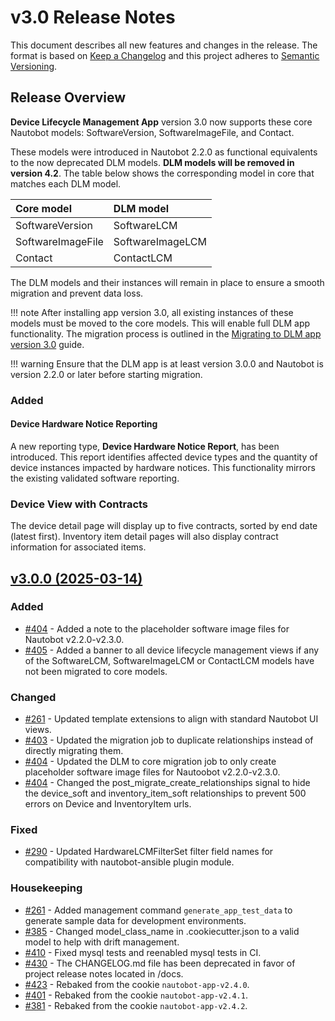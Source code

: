 # v3.0 Release Notes

This document describes all new features and changes in the release. The format is based on [Keep a
Changelog](https://keepachangelog.com/en/1.0.0/) and this project adheres to [Semantic
Versioning](https://semver.org/spec/v2.0.0.html).

## Release Overview

**Device Lifecycle Management App** version 3.0 now supports these core Nautobot models: SoftwareVersion, SoftwareImageFile, and Contact.

These models were introduced in Nautobot 2.2.0 as functional equivalents to the now deprecated DLM models. **DLM models will be removed in version 4.2**. The table below shows the corresponding model in core that matches each DLM model.

| Core model | DLM model |
| :---- | :---- |
| SoftwareVersion | SoftwareLCM |
| SoftwareImageFile | SoftwareImageLCM |
| Contact | ContactLCM |

The DLM models and their instances will remain in place to ensure a smooth migration and prevent data loss.

!!! note After installing app version 3.0, all existing instances of these models must be moved to the core models. This will enable full DLM app functionality. The migration process is outlined in the [Migrating to DLM app version 3.0](../migrating_to_v3.md) guide.

!!! warning
    Ensure that the DLM app is at least version 3.0.0 and Nautobot is version 2.2.0 or later before starting migration.


### Added

#### Device Hardware Notice Reporting

A new reporting type, **Device Hardware Notice Report**, has been introduced. This report identifies affected device types and the quantity of device instances impacted by hardware notices. This functionality mirrors the existing validated software reporting.

### Device View with Contracts

The device detail page will display up to five contracts, sorted by end date (latest first). Inventory item detail pages will also display contract information for associated items.

<!-- towncrier release notes start -->

## [v3.0.0 (2025-03-14)](https://github.com/nautobot/nautobot-app-device-lifecycle-mgmt/releases/tag/v3.0.0)

### Added

- [#404](https://github.com/nautobot/nautobot-app-device-lifecycle-mgmt/issues/404) - Added a note to the placeholder software image files for Nautobot v2.2.0-v2.3.0.
- [#405](https://github.com/nautobot/nautobot-app-device-lifecycle-mgmt/issues/405) - Added a banner to all device lifecycle management views if any of the SoftwareLCM, SoftwareImageLCM or ContactLCM models have not been migrated to core models.

### Changed

- [#261](https://github.com/nautobot/nautobot-app-device-lifecycle-mgmt/issues/261) - Updated template extensions to align with standard Nautobot UI views.
- [#403](https://github.com/nautobot/nautobot-app-device-lifecycle-mgmt/issues/403) - Updated the migration job to duplicate relationships instead of directly migrating them.
- [#404](https://github.com/nautobot/nautobot-app-device-lifecycle-mgmt/issues/404) - Updated the DLM to core migration job to only create placeholder software image files for Nautoobot v2.2.0-v2.3.0.
- [#404](https://github.com/nautobot/nautobot-app-device-lifecycle-mgmt/issues/404) - Changed the post_migrate_create_relationships signal to hide the device_soft and inventory_item_soft relationships to prevent 500 errors on Device and InventoryItem urls.

### Fixed

- [#290](https://github.com/nautobot/nautobot-app-device-lifecycle-mgmt/issues/290) - Updated HardwareLCMFilterSet filter field names for compatibility with nautobot-ansible plugin module.

### Housekeeping

- [#261](https://github.com/nautobot/nautobot-app-device-lifecycle-mgmt/issues/261) - Added management command `generate_app_test_data` to generate sample data for development environments.
- [#385](https://github.com/nautobot/nautobot-app-device-lifecycle-mgmt/issues/385) - Changed model_class_name in .cookiecutter.json to a valid model to help with drift management.
- [#410](https://github.com/nautobot/nautobot-app-device-lifecycle-mgmt/issues/410) - Fixed mysql tests and reenabled mysql tests in CI.
- [#430](https://github.com/nautobot/nautobot-app-device-lifecycle-mgmt/issues/430) - The CHANGELOG.md file has been deprecated in favor of project release notes located in /docs.
- [#423](https://github.com/nautobot/nautobot-app-device-lifecycle-mgmt/pull/423) - Rebaked from the cookie `nautobot-app-v2.4.0`.
- [#401](https://github.com/nautobot/nautobot-app-device-lifecycle-mgmt/pull/401) - Rebaked from the cookie `nautobot-app-v2.4.1`.
- [#381](https://github.com/nautobot/nautobot-app-device-lifecycle-mgmt/pull/381) - Rebaked from the cookie `nautobot-app-v2.4.2`.
